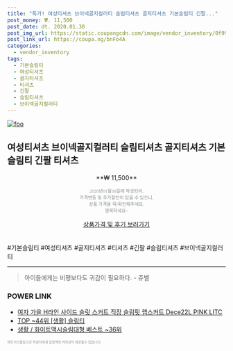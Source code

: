 ```yaml
--- 
title: "특가! 여성티셔츠 브이넥골지컬러티 슬림티셔츠 골지티셔츠 기본슬림티 긴팔..." 
post_money: ₩. 11,500 
post_date: dt. 2020.01.30 
post_img_url: https://static.coupangcdn.com/image/vendor_inventory/0f99/dad1f2ff54f029ca419a746314c7a94dd2d1ff2bcbb13a3448005efa26d5.PNG 
post_link_url: https://coupa.ng/bnFo4A 
categories: 
  - vendor_inventory 
tags: 
  - 기본슬림티 
  - 여성티셔츠 
  - 골지티셔츠 
  - 티셔츠 
  - 긴팔 
  - 슬림티셔츠 
  - 브이넥골지컬러티 
--- 
```

[![foo](https://static.coupangcdn.com/image/vendor_inventory/0f99/dad1f2ff54f029ca419a746314c7a94dd2d1ff2bcbb13a3448005efa26d5.PNG)](https://coupa.ng/bnFo4A) 

## 여성티셔츠 브이넥골지컬러티 슬림티셔츠 골지티셔츠 기본슬림티 긴팔 티셔츠 
<p style="text-align: center;">**₩ 11,500**</p> 
<p style="text-align: center;"><span style="color: #898c8f; font-family: Georgia,Times,serif; font-size: 0.75em;">2020년01월30일에 작성되어, <br>가격변동 및 추가할인이 있을 수 있으니,<br> 상품 가격을 꼭!확인해주세요.<br>행복하세요~</span> 
</p>	 
<div markdown="0" style="text-align: center;"><a href="https://coupa.ng/bnFo4A" class="btn btn--success">상품가격 및 후기 보러가기</a></div> 
<br><br> 
  #기본슬림티 #여성티셔츠 #골지티셔츠 #티셔츠 #긴팔 #슬림티셔츠 #브이넥골지컬러티 
<hr> 

> 아이들에게는 비평보다도 귀감이 필요하다. - 쥬벨 


### POWER LINK

* <a href="https://blog.naver.com/fasyy4321/221786321791" target="_blank">여자 가을 H라인 사이드 슬릿 스커트 직장 슬림핏 랩스커트 Dece22L PINK LITC</a>
* <a href="https://blog.naver.com/an0733/221789685322" target="_blank"> TOP ~44위 [생활] 슬림티</a>
* <a href="https://blog.naver.com/santokki14/221786692248" target="_blank">생활 / 화이트맥시슬림대형 베스트 ~36위</a>

<span style="color: #898c8f; font-family: Georgia,Times,serif; font-size: 0.55em;">파트너스활동으로 작성자에게 일정액의 커미션이 제공될수 있습니다.</span> 
